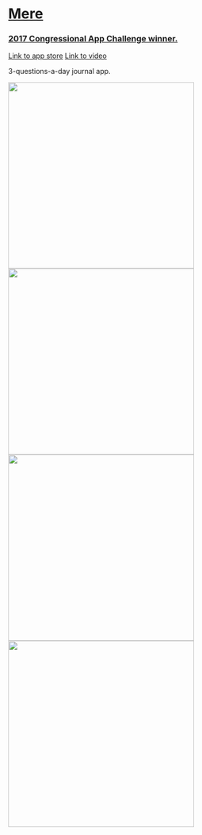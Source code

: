 # [Mere](https://mere.oliviachang.me/)
### [2017 Congressional App Challenge winner.](https://eshoo.house.gov/issues/telecommunications/eshoo-announces-app-challenge-winner-for-the-18th-congressional-district/)

[Link to app store](https://itunes.apple.com/us/app/mere-journaling-simplified/id1331292513?mt=8)
[Link to video](https://youtu.be/EZs5ZZv6OdI)

3-questions-a-day journal app. 

<div style="flex: 1; flex-direction: row; justify-content: space-between">
	<img src="https://s3.amazonaws.com/github-demo-images/mere/1.png" height="375">
	<img src="https://s3.amazonaws.com/github-demo-images/mere/2.png" height="375">
	<img src="https://s3.amazonaws.com/github-demo-images/mere/3.png" height="375">
	<img src="https://s3.amazonaws.com/github-demo-images/mere/4.png" height="375">
</div>